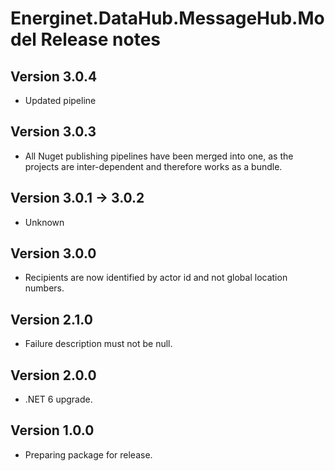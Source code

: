# Energinet.DataHub.MessageHub.Model Release notes

## Version 3.0.4

- Updated pipeline

## Version 3.0.3

- All Nuget publishing pipelines have been merged into one, as the projects are inter-dependent and therefore works as a bundle.

## Version 3.0.1 -> 3.0.2

- Unknown

## Version 3.0.0

- Recipients are now identified by actor id and not global location numbers.

## Version 2.1.0

- Failure description must not be null.

## Version 2.0.0

- .NET 6 upgrade.

## Version 1.0.0

- Preparing package for release.
